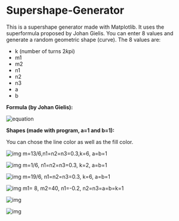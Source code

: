 # Supershape-Generator

This is a supershape generator made with Matplotlib. It uses the superformula proposed by Johan Gielis. 
You can enter 8 values and generate a random geometric shape (curve). The 8 values are:
- k (number of turns 2*k*pi)
- m1
- m2
- n1
- n2
- n3
- a
- b

<b>Formula (by Johan Gielis):</b> 

![equation](https://wikimedia.org/api/rest_v1/media/math/render/svg/8071dcb3a49044816f7885114c2335d805d7ad30)




<b>Shapes (made with program, a=1 and b=1): </b>

You can chose the line color as well as the fill color.

![img](https://imgur.com/9VUoZxR.png) m=13/6,n1=n2=n3=0.3,k=6, a=b=1

![img](https://imgur.com/oOA8gac.png) m=1/6, n1=n2=n3=0.3, k=2, a=b=1

![img](https://imgur.com/hjLHw4M.png) m=19/6, n1=n2=n3=0.3, k=6, a=b=1

![img](https://imgur.com/HCIufb8.png) m1= 8, m2=40, n1=-0.2, n2=n3=a=b=k=1

![img](https://imgur.com/QSs37YJ.png)

![img](https://imgur.com/FjQr2qO.png)
